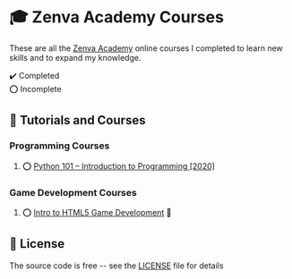 # :mortar_board: Zenva Academy Courses

These are all the [Zenva Academy][zenva] online courses I completed to learn new skills and to expand my knowledge.

:heavy_check_mark: Completed  
:o: Incomplete

## :beginner: Tutorials and Courses

### Programming Courses

1. :o: [Python 101 – Introduction to Programming [2020]](python-101-introduction-to-programming/)

### Game Development Courses

1. :o: [Intro to HTML5 Game Development](https://github.com/learning-game-development/learning-javascript-game-development/tree/master/intro-to-html5-game-development) :rocket:

## :page_with_curl: License

The source code is free -- see the [LICENSE](LICENSE) file for details

[zenva]: https://academy.zenva.com/
